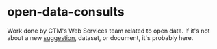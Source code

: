 # open-data-consults
Work done by CTM's Web Services team related to open data. If it's not about a new [suggestion](https://github.com/cityofaustin/open-data-suggestions), dataset, or document, it's probably here. 
